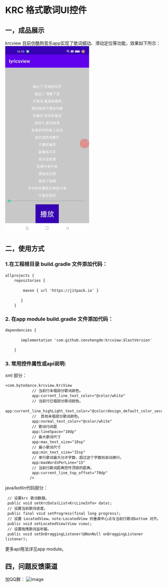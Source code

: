 # KRC 格式歌词UI控件
## 一，成品展示
krcview 目前仿酷狗音乐app实现了歌词蠕动、滑动定位等功能，效果如下所示：
![image](https://github.com/censhengde/krcview/blob/master/res/krcview.gif)
## 二，使用方式
### 1.在工程根目录 build.gradle 文件添加代码：
```agsl
allprojects {
    repositories {
			
        maven { url 'https://jitpack.io' }

       }
	}
```
### 2. 在app module build.gradle 文件添加代码：
```agsl
dependencies {

       implementation 'com.github.censhengde:krcview:$lastVersion'

	}
```
### 3. 常用控件属性或api说明:
xml 部分：
```agsl
<com.bytedance.krcview.KrcView
            // 当前行未唱部分歌词颜色。
            app:current_line_text_color="@color/white" 
            // 当前行已唱部分歌词颜色。
            app:current_line_highLight_text_color="@color/design_default_color_secondary_variant"
            //  其他未唱部分歌词颜色。
            app:normal_text_color="@color/white"
            // 歌词行间距
            app:lineSpace="10dp"
            // 最大歌词尺寸
            app:max_text_size="18sp"
            // 最小歌词尺寸
            app:min_text_size="15sp"
            // 单行歌词最大允许字数，超过这个字数则自动换行。
            app:maxWordsPerLine="15"
            // 当前行歌词距离控件顶部的距离。
            app:current_line_top_offset="70dp"
           />
```
java/kotlin代码部分：
```agsl
 // 设置krc 歌词数据。
 public void setKrcData(List<KrcLineInfo> data);
 // 设置当前歌词进度。
 public final void setProgress(final long progress);
 // 设置 LocatedView。note:LocatedView 的垂直中心点与当前行歌词bottom 对齐。
 public void setLocatedView(View view); 
 // 设置拖拽歌词监听器。
 public void setOnDraggingListener(@NonNull onDraggingListener listener);
```
更多api用法详见app module。
## 四，问题反馈渠道
加QQ群：
![image](https://github.com/censhengde/rv-multi-itemtype/blob/master/image/MultiAdapter%E9%97%AE%E9%A2%98%E5%8F%8D%E9%A6%88%E7%BE%A4%E7%BE%A4%E8%81%8A%E4%BA%8C%E7%BB%B4%E7%A0%81.png)
